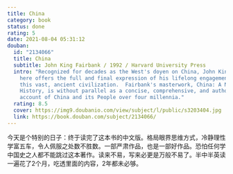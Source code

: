 ```yaml
---
title: China
category: book
status: done
rating: 5
date: 2021-08-04 05:31:12
douban:
  id: "2134066"
  title: China
  subtitle: John King Fairbank / 1992 / Harvard University Press
  intro: "Recognized for decades as the West's doyen on China, John King Fairbank
    here offers the full and final expression of his lifelong engagement with
    this vast, ancient civilization.  Fairbank's masterwork, China: A New
    History, is without parallel as a concise, comprehensive, and authoritative
    account of China and its People over four millennia."
  rating: 8.5
  cover: https://img9.doubanio.com/view/subject/l/public/s3203404.jpg
  link: https://book.douban.com/subject/2134066/
---
```


今天是个特别的日子：终于读完了这本书的中文版。格局眼界思维方式，冷静理性学富五车，令人佩服之处数不胜数。一部严肃作品，也是一部好作品。恐怕任何学中国史之人都不能跳过这本著作。读来不易，写来必更是万般不易了。半中半英读一遍花了2个月，吃透里面的内容，2年都未必够。